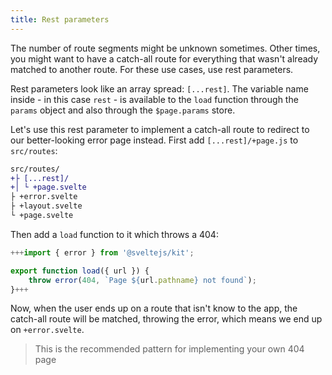 ```yaml
---
title: Rest parameters
---
```


The number of route segments might be unknown sometimes. Other times, you might want to have a catch-all route for everything that wasn't already matched to another route. For these use cases, use rest parameters.

Rest parameters look like an array spread: `[...rest]`. The variable name inside - in this case `rest` - is available to the `load` function through the `params` object and also through the `$page.params` store.

Let's use this rest parameter to implement a catch-all route to redirect to our better-looking error page instead. First add `[...rest]/+page.js` to `src/routes`:

```diff
src/routes/
+├ [...rest]/
+│ └ +page.svelte
├ +error.svelte
├ +layout.svelte
└ +page.svelte
```

Then add a `load` function to it which throws a 404:

```js
+++import { error } from '@sveltejs/kit';

export function load({ url }) {
	throw error(404, `Page ${url.pathname} not found`);
}+++
```

Now, when the user ends up on a route that isn't know to the app, the catch-all route will be matched, throwing the error, which means we end up on `+error.svelte`.

> This is the recommended pattern for implementing your own 404 page
